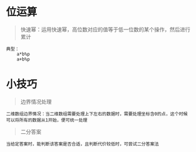 # 位运算
    
> 快速幂：运用快速幂，高位数对应的值等于低一位数的某个操作，然后进行累计
    
    典型：
        a*b%p
        a+b%p
        
# 小技巧
> 边界情况处理    
    
    二维数组边界情况：当二维数组需要处理上下左右的数据时，需要处理坐标含0的点，这个时候可以将所有的数据从1开始，便可统一处理

> 二分答案

    当给定答案时，能判断该答案是否合适，且判断代价较低时，可尝试二分答案法
